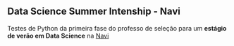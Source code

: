 ## Data Science Summer Intenship - Navi
Testes de Python da primeira fase do professo de seleção para um <b>estágio de verão em Data Science</b> na <a href="https://www.navi.com.br/">Navi</a>
